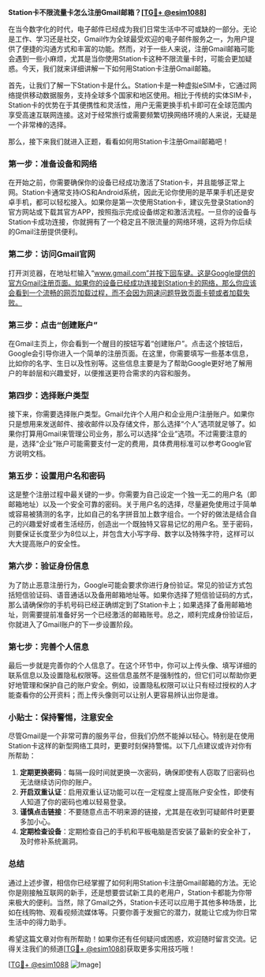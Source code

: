 **Station卡不限流量卡怎么注册Gmail邮箱？[[TG💪+ @esim1088](https://t.me/s/esim1088)]**

在当今数字化的时代，电子邮件已经成为我们日常生活中不可或缺的一部分。无论是工作、学习还是社交，Gmail作为全球最受欢迎的电子邮件服务之一，为用户提供了便捷的沟通方式和丰富的功能。然而，对于一些人来说，注册Gmail邮箱可能会遇到一些小麻烦，尤其是当你使用Station卡这种不限流量卡时，可能会更加疑惑。今天，我们就来详细讲解一下如何用Station卡注册Gmail邮箱。

首先，让我们了解一下Station卡是什么。Station卡是一种虚拟eSIM卡，它通过网络提供移动数据服务，支持全球多个国家和地区使用。相比于传统的实体SIM卡，Station卡的优势在于其便携性和灵活性，用户无需更换手机卡即可在全球范围内享受高速互联网连接。这对于经常旅行或需要频繁切换网络环境的人来说，无疑是一个非常棒的选择。

那么，接下来我们就进入正题，看看如何用Station卡注册Gmail邮箱吧！

### 第一步：准备设备和网络

在开始之前，你需要确保你的设备已经成功激活了Station卡，并且能够正常上网。Station卡通常支持iOS和Android系统，因此无论你使用的是苹果手机还是安卓手机，都可以轻松接入。如果你是第一次使用Station卡，建议先登录Station的官方网站或下载其官方APP，按照指示完成设备绑定和激活流程。一旦你的设备与Station卡成功连接，你就拥有了一个稳定且不限流量的网络环境，这将为你后续的Gmail注册提供便利。

### 第二步：访问Gmail官网

打开浏览器，在地址栏输入“www.gmail.com”并按下回车键。这是Google提供的官方Gmail注册页面。如果你的设备已经成功连接到Station卡的网络，那么你应该会看到一个流畅的网页加载过程，而不会因为网速问题导致页面卡顿或者加载失败。

### 第三步：点击“创建账户”

在Gmail主页上，你会看到一个醒目的按钮写着“创建账户”。点击这个按钮后，Google会引导你进入一个简单的注册页面。在这里，你需要填写一些基本信息，比如你的名字、生日以及性别等。这些信息主要是为了帮助Google更好地了解用户的年龄层和兴趣爱好，以便推送更符合需求的内容和服务。

### 第四步：选择账户类型

接下来，你需要选择账户类型。Gmail允许个人用户和企业用户注册账户。如果你只是想用来发送邮件、接收邮件以及存储文件，那么选择“个人”选项就足够了。如果你打算用Gmail来管理公司业务，那么可以选择“企业”选项。不过需要注意的是，选择“企业”账户可能需要支付一定的费用，具体费用标准可以参考Google官方说明文档。

### 第五步：设置用户名和密码

这是整个注册过程中最关键的一步。你需要为自己设定一个独一无二的用户名（即邮箱地址）以及一个安全可靠的密码。关于用户名的选择，尽量避免使用过于简单或容易被猜测的名字，比如自己的名字拼音加上数字组合。一个好的做法是结合自己的兴趣爱好或者生活经历，创造出一个既独特又容易记忆的用户名。至于密码，则要保证长度至少为8位以上，并包含大小写字母、数字以及特殊字符，这样可以大大提高账户的安全性。

### 第六步：验证身份信息

为了防止恶意注册行为，Google可能会要求你进行身份验证。常见的验证方式包括短信验证码、语音通话以及备用邮箱地址等。如果你选择了短信验证码的方式，那么请确保你的手机号码已经正确绑定到了Station卡上；如果选择了备用邮箱地址，则需要提前准备好另一个已经激活的邮箱账号。总之，顺利完成身份验证后，你就进入了Gmail账户的下一步设置阶段。

### 第七步：完善个人信息

最后一步就是完善你的个人信息了。在这个环节中，你可以上传头像、填写详细的联系信息以及设置隐私权限等。这些信息虽然不是强制性的，但它们可以帮助你更好地管理和保护自己的账户安全。例如，设置隐私权限可以让只有经过授权的人才能查看你的公开资料；而上传头像则可以让别人更容易辨认出你是谁。

### 小贴士：保持警惕，注意安全

尽管Gmail是一个非常可靠的服务平台，但我们仍然不能掉以轻心。特别是在使用Station卡这样的新型网络工具时，更要时刻保持警惕。以下几点建议或许对你有所帮助：

1. **定期更换密码**：每隔一段时间就更换一次密码，确保即使有人窃取了旧密码也无法继续访问你的账户。
2. **开启双重认证**：启用双重认证功能可以在一定程度上提高账户安全性，即使有人知道了你的密码也难以轻易登录。
3. **谨慎点击链接**：不要随意点击不明来源的链接，尤其是在收到可疑邮件时更要多加小心。
4. **定期检查设备**：定期检查自己的手机和平板电脑是否安装了最新的安全补丁，及时修补系统漏洞。

### 总结

通过上述步骤，相信你已经掌握了如何利用Station卡注册Gmail邮箱的方法。无论你是刚接触互联网的新手，还是想要尝试新工具的老用户，Station卡都能为你带来极大的便利。当然，除了Gmail之外，Station卡还可以应用于其他多种场景，比如在线购物、观看视频流媒体等。只要你善于发掘它的潜力，就能让它成为你日常生活中的得力助手。

希望这篇文章对你有所帮助！如果你还有任何疑问或困惑，欢迎随时留言交流。记得关注我们的频道[[TG💪+ @esim1088](https://t.me/s/esim1088)]获取更多实用技巧哦！ 

[[TG💪+ @esim1088](https://t.me/s/esim1088) ![Image](https://i.postimg.cc/4NQfJmqS/Snipaste-2025-05-13-00-14-12.png)]